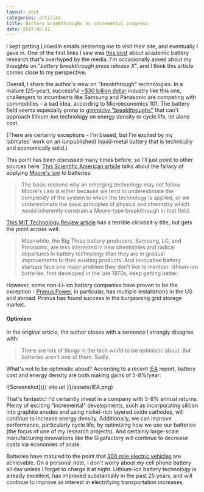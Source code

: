```yaml
---
layout: post
categories: articles
title: Battery breakthroughs vs incremental progress
date: 2017-08-31
---
```


I kept getting LinkedIn emails pestering me to visit their site, and eventually
I gave in. One of the first links I saw was [this post](https://www.linkedin.com/pulse/please-stop-re-posting-news-stories-exciting-new-battery-stewart)
about academic battery research that's overhyped by the media.
I'm occasionally asked about my thoughts on
"*battery breakthrough press release X*", and I think this article comes close
to my perspective.

Overall, I share the author's view on "breakthrough" technologies.
In a mature (25-year), successful [~$30 billion dollar](http://www.marketwatch.com/story/lithium-ion-battery-market-is-projected-to-reach-us-7742-bn-in-2024-global-industry-analysis-size-share-growth-trends-and-forecast-2016---2024-tmr-2016-09-19)
industry like this one, challengers to incumbents like Samsung
and Panasonic are competing with commodities -
a bad idea, according to Microeconomics 101.
The battery field seems especially prone to [gimmicky "breakthroughs"](http://www.pocket-lint.com/news/130380-future-batteries-coming-soon-charge-in-seconds-last-months-and-power-over-the-air) that can't approach lithium-ion technology on energy density or
 cycle life, let alone cost.

(There are certainly exceptions - I'm biased, but I'm excited by my labmates'
work on an (unpublished) liquid-metal battery that is technically and economically
solid.)

This point has been discussed many times before, so I'll just point to other sources
here. [This Scientific American article](https://blogs.scientificamerican.com/the-curious-wavefunction/moores-law-and-battery-technology-no-dice/)
talks about the fallacy of applying [Moore's law](https://en.wikipedia.org/wiki/Moore%27s_law#Alternative_materials_research)
to batteries:
> The basic reasons why an emerging technology may not follow Moore's Law is either because we tend to underestimate the complexity of the system to which the technology is applied, or we underestimate the basic principles of physics and chemistry which would inherently constrain a Moore-type breakthrough in that field.

[This MIT Technology Review article](https://www.technologyreview.com/s/602245/why-we-still-dont-have-better-batteries/)
 has a terrible clickbait-y title, but gets the point across well:

>Meanwhile, the Big Three battery producers, Samsung, LG, and Panasonic, are
> less interested in new chemistries and radical departures in battery
> technology than they are in gradual improvements to their existing products.
> And innovative battery startups face one major problem they don’t like to
> mention: lithium-ion batteries, first developed in the late 1970s, keep getting better.

However, some non-Li-ion battery companies have proven to be the exception -
[Primus Power](http://primuspower.com/en/), in particular, has multiple
installations in the US and abroad.
Primus has found success in the burgeoning grid storage market.

#### Optimism

In the original article, the author closes with a sentence I strongly disagree with:

> There are lots of things in the tech world to be optimistic about. But batteries aren't one of them. Sadly.

What's not to be optimistic about? According to a recent [IEA](https://www.iea.org/publications/freepublications/publication/Global_EV_Outlook_2016.pdf)
report, battery cost and energy density are both making gains of 5-8%/year:

![Screenshot]({{ site.url }}/assets/IEA.png)

That's fantastic! I'd certaintly invest in a company with 5-8% annual returns.
Plenty of exciting "incremental" developments,
such as incorporating silicon into graphite anodes
and using nickel-rich layered oxide cathodes,
will continue to increase energy density.
Additionally, we can improve performance, particularly cycle life, by
optimizing how we use our batteries (the focus of one of my research projects).
And certainly large-scale manufacturing innovations like the
Gigafactory will continue to decrease costs via economies of scale.

Batteries have matured to the point that [300 mile electric vehicles](https://www.bloomberg.com/news/articles/2017-07-29/tesla-s-model-3-arrives-with-a-surprise-310-mile-range)
are achievable.
On a personal note, I don't worry about my cell phone battery
all day unless I forget to charge it at night.
Lithium-ion battery technology is already excellent,
has improved substantially in the past 25 years,
and will continue to improve as interest in electrifying transportation increases.
